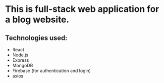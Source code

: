 # This is full-stack web application for a blog website.

## Technologies used:

- React
- Node.js
- Express
- MongoDB
- Firebase (for authentication and login)
- axios

<!-- ##### TO RUN BACKEND:
- cd my-blog-backend and run npm install and then `npm run dev`

- to start MangoDB cd my-blog-backend and run `mongod --dbpath ./mongo-db-data/`
-->

<!-- ##### TO RUN FRONTEND:
- cd my-blog-frontend and run npm install and then `npm start` -->
